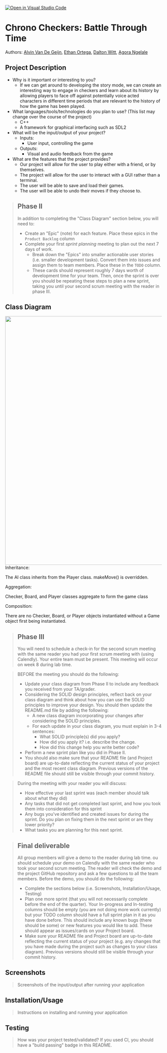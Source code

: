 [![Open in Visual Studio Code](https://classroom.github.com/assets/open-in-vscode-c66648af7eb3fe8bc4f294546bfd86ef473780cde1dea487d3c4ff354943c9ae.svg)](https://classroom.github.com/online_ide?assignment_repo_id=9909951&assignment_repo_type=AssignmentRepo)
 
# Chrono Checkers: Battle Through Time
 
 Authors: [Alvin Van De Geijn](https://github.com/avan046), [Ethan Ortega](https://github.com/YoungsterEthan), [Dalton Witt](https://github.com/citrushappy), [Agora Ngelale](https://github.com/AgoraNgelale)

## Project Description
  * Why is it important or interesting to you?
    * If we can get around to developing the story mode, we can create an interesting way to engage in checkers and learn about its history by allowing players to face off against potentially voice acted characters in different time periods that are relevant to the history of how the game has been played.
  * What languages/tools/technologies do you plan to use? (This list may change over the course of the project)
    * C++
    * A framework for graphical interfacing such as SDL2
  * What will be the input/output of your project?
    * Inputs:
      * User input, controlling the game
    * Outputs:
      * Visual and audio feedback from the game
  * What are the features that the project provides?
    * Our project will allow for the user to play either with a friend, or by themselves.
    * The project will allow for the user to interact with a GUI rather than a terminal.
    * The user will be able to save and load their games.
    * The user will be able to undo their moves if they choose to.

 > ## Phase II
 > In addition to completing the "Class Diagram" section below, you will need to:
 > * Create an "Epic" (note) for each feature. Place these epics in the `Product Backlog` column
 > * Complete your first *sprint planning* meeting to plan out the next 7 days of work.
 >   * Break down the "Epics" into smaller actionable user stories (i.e. smaller development tasks). Convert them into issues and assign them to team members. Place these in the `TODO` column.
 >   * These cards should represent roughly 7 days worth of development time for your team. Then, once the sprint is over you should be repeating these steps to plan a new sprint, taking you until your second scrum meeting with the reader in phase III.
## Class Diagram
<img src="https://i.imgur.com/EbOJZ2s.png" width="860" height="800">
Inheritance: 

The AI class inherits from the Player class. makeMove() is overridden.

Aggregation: 

Checker, Board, and Player classes aggregate to form the game class

Composition:

There are no Checker, Board, or Player objects instantiated without a Game object first being instantiated.

 
 > ## Phase III
 > You will need to schedule a check-in for the second scrum meeting with the same reader you had your first scrum meeting with (using Calendly). Your entire team must be present. This meeting will occur on week 8 during lab time.
 
 > BEFORE the meeting you should do the following:
 > * Update your class diagram from Phase II to include any feedback you received from your TA/grader.
 > * Considering the SOLID design principles, reflect back on your class diagram and think about how you can use the SOLID principles to improve your design. You should then update the README.md file by adding the following:
 >   * A new class diagram incorporating your changes after considering the SOLID principles.
 >   * For each update in your class diagram, you must explain in 3-4 sentences:
 >     * What SOLID principle(s) did you apply?
 >     * How did you apply it? i.e. describe the change.
 >     * How did this change help you write better code?
 > * Perform a new sprint plan like you did in Phase II.
 > * You should also make sure that your README file (and Project board) are up-to-date reflecting the current status of your project and the most recent class diagram. Previous versions of the README file should still be visible through your commit history.
 
> During the meeting with your reader you will discuss: 
 > * How effective your last sprint was (each member should talk about what they did)
 > * Any tasks that did not get completed last sprint, and how you took them into consideration for this sprint
 > * Any bugs you've identified and created issues for during the sprint. Do you plan on fixing them in the next sprint or are they lower priority?
 > * What tasks you are planning for this next sprint.

 
 > ## Final deliverable
 > All group members will give a demo to the reader during lab time. ou should schedule your demo on Calendly with the same reader who took your second scrum meeting. The reader will check the demo and the project GitHub repository and ask a few questions to all the team members. 
 > Before the demo, you should do the following:
 > * Complete the sections below (i.e. Screenshots, Installation/Usage, Testing)
 > * Plan one more sprint (that you will not necessarily complete before the end of the quarter). Your In-progress and In-testing columns should be empty (you are not doing more work currently) but your TODO column should have a full sprint plan in it as you have done before. This should include any known bugs (there should be some) or new features you would like to add. These should appear as issues/cards on your Project board.
 > * Make sure your README file and Project board are up-to-date reflecting the current status of your project (e.g. any changes that you have made during the project such as changes to your class diagram). Previous versions should still be visible through your commit history. 
 
 ## Screenshots
 > Screenshots of the input/output after running your application
 ## Installation/Usage
 > Instructions on installing and running your application
 ## Testing
 > How was your project tested/validated? If you used CI, you should have a "build passing" badge in this README.
 
